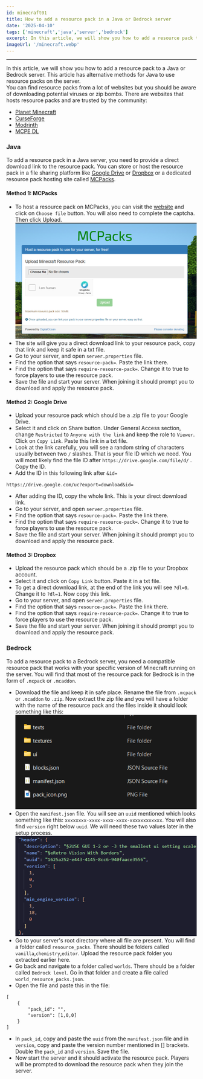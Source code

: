 ```yaml
---
id: minecraft01
title: How to add a resource pack in a Java or Bedrock server
date: '2025-04-10'
tags: ['minecraft','java','server','bedrock']
excerpt: In this article, we will show you how to add a resource pack to a Java or Bedrock server...
imageUrl: '/minecraft.webp'
---
```

---
In this article, we will show you how to add a resource pack to a Java or Bedrock server. This article has alternative methods for Java to use resource packs on the server.<br>
You can find resource packs from a lot of websites but you should be aware of downloading potential viruses or zip bombs. There are websites that hosts resource packs and are trusted by the community:
- [Planet Minecraft](https://www.planetminecraft.com/)
- [CurseForge](https://www.curseforge.com/)
- [Modrinth](https://modrinth.com)
- [MCPE DL](https://mcpedl.com)

### Java
To add a resource pack in a Java server, you need to provide a direct download link to the resource pack. You can store or host the resource pack in a file sharing platform like [Google Drive](#method-2-google-drive) or [Dropbox](#method-3-dropbox) or a dedicated resource pack hosting site called [MCPacks](#method-1-mcpacks).

#### Method 1: MCPacks
- To host a resource pack on MCPacks, you can visit the [website](https://mc-packs.net) and click on `Choose file` button. You will also need to complete the captcha. Then click Upload.
![MCPacks image](/public/images/mcpacks.png)
- The site will give you a direct download link to your resource pack, copy that link and keep it safe in a txt file.
- Go to your server, and open `server.properties` file.
- Find the option that says `resource-pack=`. Paste the link there.
- Find the option that says `require-resource-pack=`. Change it to true to force players to use the resource pack.
- Save the file and start your server. When joining it should prompt you to download and apply the resource pack.

#### Method 2: Google Drive
- Upload your resource pack which should be a .zip file to your Google Drive.
- Select it and click on Share button. Under General Access section, change `Restricted` to `Anyone with the link` and keep the role to `Viewer`. Click on `Copy Link`. Paste this link in a txt file.
- Look at the link carefully, you will see a random string of characters usually between two `/` slashes. That is your file ID which we need. You will most likely find the file ID after `https://drive.google.com/file/d/` . Copy the ID.
- Add the ID in this following link after `&id=`
```
https://drive.google.com/uc?export=download&id=
```
- After adding the ID, copy the whole link. This is your direct download link.
- Go to your server, and open `server.properties` file.
- Find the option that says `resource-pack=`. Paste the link there.
- Find the option that says `require-resource-pack=`. Change it to true to force players to use the resource pack.
- Save the file and start your server. When joining it should prompt you to download and apply the resource pack.

#### Method 3: Dropbox
- Upload the resource pack which should be a .zip file to your Dropbox account.
- Select it and click on `Copy Link` button. Paste it in a txt file.
- To get a direct download link, at the end of the link you will see `?dl=0`. Change it to `?dl=1`. Now copy this link.
- Go to your server, and open `server.properties` file.
- Find the option that says `resource-pack=`. Paste the link there.
- Find the option that says `require-resource-pack=`. Change it to true to force players to use the resource pack.
- Save the file and start your server. When joining it should prompt you to download and apply the resource pack.

### Bedrock
To add a resource pack to a Bedrock server, you need a compatible resource pack that works with your specific version of Minecraft running on the server. You will find that most of the resource pack for Bedrock is in the form of `.mcpack` or `.mcaddon`. 
- Download the file and keep it in safe place. Rename the file from `.mcpack` or `.mcaddon` to `.zip`. Now extract the zip file and you will have a folder with the name of the resource pack and the files inside it should look something like this:
![resource pack files](/public/images/resource_pack_files.png)
- Open the `manifest.json` file. You will see an `uuid` mentioned which looks something like this: `xxxxxxxx-xxxx-xxxx-xxxx-xxxxxxxxxxxx`. You will also find `version` right below `uuid`. We will need these two values later in the setup process.
![manifest json file](/public/images/manifest_json.png)
- Go to your server's root directory where all file are present. You will find a folder called `resource_packs`. There should be folders called `vanilla`,`chemistry`,`editor`. Upload the resource pack folder you extracted earlier here.
- Go back and navigate to a folder called `worlds`. There should be a folder called `Bedrock level`. Go in that folder and create a file called `world_resource_packs.json`.
- Open the file and paste this in the file:
```
[
    {
        "pack_id": "",
        "version": [1,0,0]
    }
]
```
- In `pack_id`, copy and paste the `uuid` from the `manifest.json` file and in `version`, copy and paste the version number mentioned in [] brackets. Double the `pack_id` and `version`. Save the file.
- Now start the server and it should activate the resource pack. Players will be prompted to download the resource pack when they join the server.